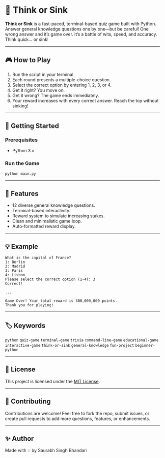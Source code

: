 
# 🧠 Think or Sink

**Think or Sink** is a fast-paced, terminal-based quiz game built with Python. Answer general knowledge questions one by one—but be careful! One wrong answer and it’s game over. It’s a battle of wits, speed, and accuracy. Think quick… or sink!

---

## 🎮 How to Play

1. Run the script in your terminal.
2. Each round presents a multiple-choice question.
3. Select the correct option by entering 1, 2, 3, or 4.
4. Get it right? You move on.
5. Get it wrong? The game ends immediately.
6. Your reward increases with every correct answer. Reach the top without sinking!

---

## 🚀 Getting Started

### Prerequisites

- Python 3.x

### Run the Game

```bash
python main.py
```

---

## 🧩 Features

- 12 diverse general knowledge questions.
- Terminal-based interactivity.
- Reward system to simulate increasing stakes.
- Clean and minimalistic game loop.
- Auto-formatted reward display.

---

## 💡 Example

```text
What is the capital of France?
1: Berlin
2: Madrid
3: Paris
4: Lisbon
Please select the correct option (1-4): 3
Correct!

...

Game Over! Your total reward is 300,000,000 points.
Thank you for playing!
```

---

## 🏷️ Keywords

`python` `quiz-game` `terminal-game` `trivia` `command-line-game` `educational-game` `interactive-game` `think-or-sink` `general-knowledge` `fun-project` `beginner-python`

---

## 📜 License

This project is licensed under the [MIT License](LICENSE).

---

## 🙌 Contributing

Contributions are welcome! Feel free to fork the repo, submit issues, or create pull requests to add more questions, features, or enhancements.

---

## ✨ Author

Made with 💡 by Saurabh Singh Bhandari
